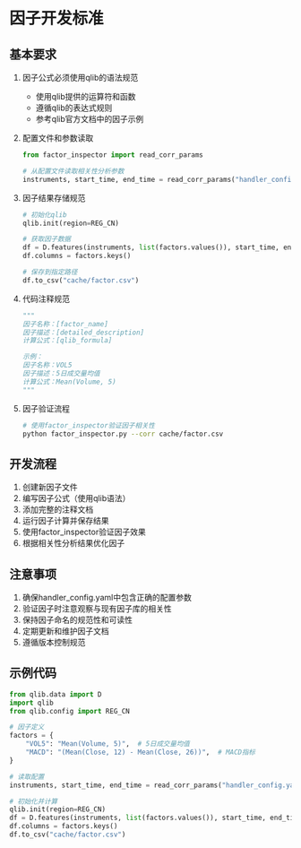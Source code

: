 # 因子开发标准

## 基本要求

1. 因子公式必须使用qlib的语法规范
   - 使用qlib提供的运算符和函数
   - 遵循qlib的表达式规则
   - 参考qlib官方文档中的因子示例

2. 配置文件和参数读取
   ```python
   from factor_inspector import read_corr_params

   # 从配置文件读取相关性分析参数
   instruments, start_time, end_time = read_corr_params("handler_config.yaml")
   ```

3. 因子结果存储规范
   ```python
   # 初始化qlib
   qlib.init(region=REG_CN)

   # 获取因子数据
   df = D.features(instruments, list(factors.values()), start_time, end_time)
   df.columns = factors.keys()

   # 保存到指定路径
   df.to_csv("cache/factor.csv")
   ```

4. 代码注释规范
   ```python
   """
   因子名称：[factor_name]
   因子描述：[detailed_description]
   计算公式：[qlib_formula]

   示例：
   因子名称：VOL5
   因子描述：5日成交量均值
   计算公式：Mean(Volume, 5)
   """
   ```

5. 因子验证流程
   ```bash
   # 使用factor_inspector验证因子相关性
   python factor_inspector.py --corr cache/factor.csv
   ```

## 开发流程

1. 创建新因子文件
2. 编写因子公式（使用qlib语法）
3. 添加完整的注释文档
4. 运行因子计算并保存结果
5. 使用factor_inspector验证因子效果
6. 根据相关性分析结果优化因子

## 注意事项

1. 确保handler_config.yaml中包含正确的配置参数
2. 验证因子时注意观察与现有因子库的相关性
3. 保持因子命名的规范性和可读性
4. 定期更新和维护因子文档
5. 遵循版本控制规范

## 示例代码

```python
from qlib.data import D
import qlib
from qlib.config import REG_CN

# 因子定义
factors = {
    "VOL5": "Mean(Volume, 5)",  # 5日成交量均值
    "MACD": "(Mean(Close, 12) - Mean(Close, 26))",  # MACD指标
}

# 读取配置
instruments, start_time, end_time = read_corr_params("handler_config.yaml")

# 初始化并计算
qlib.init(region=REG_CN)
df = D.features(instruments, list(factors.values()), start_time, end_time)
df.columns = factors.keys()
df.to_csv("cache/factor.csv")
```
